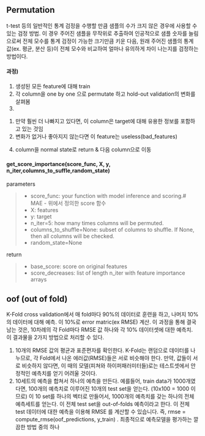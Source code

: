 ## Permutation
t-test 등의 일반적인 통계 검정을 수행할 만큼 샘플의 수가 크지 않은 경우에 사용할 수 있는 검정 방법. 이 경우 주어진 샘플을 무작위로 추출하여 인공적으로 샘플 숫자를 늘림으로써 전체 모수를 통계 검정이 가능한 크기만큼 키운 다음, 원래 주어진 샘플의 통계 값(ex. 평균, 분산 등)이 전체 모수와 비교하여 얼마나 유의하게 차이 나는지를 검정하는 방법이다.

#### 과정)
1. 생성된 모든 feature에 대해 train
2. 각 column을 one by one 으로 permutate 하고 hold-out validation의 변화를 살펴봄
3. 
1) 만약 훨씬 더 나빠지고 있다면, 이 column은 target에 대해 유용한 정보를 포함하고 있는 것임 
2) 변화가 없거나 좋아지지 않는다면 이 feature는 useless(bad_features)
4. column을 normal state로 return & 다음 column으로 이동

#### get_score_importance(score_func, X, y, n_iter,columns_to_suffle,random_state)
  parameters
> - score_func: your function with model inference and scoring.# MAE - 위에서 정의한 score 함수
> - X: features
> - y: target
> - n_iter=5: how many times columns will be permuted.
> - columns_to_shuffle=None: subset of columns to shuffle. If None, then all columns will be checked.
> - random_state=None

 return
> - base_score: score on original features
> - score_decreases: list of length n_iter with feature importance arrays

## oof (out of fold)
K-Fold cross validation에서 매 fold마다 90%의 데이터로 훈련을 하고, 나머지 10%의 데이터에 대해 예측. 이 10%로 error matric(ex RMSE) 계산. 이 과정을 통해 결국 남는 것은, 10차례의 각 Fold마다 RMSE 값 하나와 각 10% 데이터셋에 대한 예측치. 이 결과물을 2가지 방법으로 처리할 수 있다.

1. 10개의 RMSE 값의 평균과 표준편자를 확인한다. K-Fold는 랜덤으로 데이터를 나누므로, 각 Fold에서 나온 에러값(RMSE)들은 서로 비슷해야 한다. 만약, 값들이 서로 비슷하지 않다면, 이 때의 모델(피쳐와 하이퍼패러미터들)로는 테스트셋에서 안정적인 예측치를 얻기 어려울 것이다.
2. 10세트의 예측을 합쳐서 하나의 예측을 만든다. 예를들어, train data가 1000개였다면, 100개의 예측치로 이루어진 10개의 test set을 얻는다. (10x100 = 1000 이므로) 이 10 set를 하나의 벡터로 만들어서, 1000개의 예측치를 갖는 하나의 전체 예측세트를 얻는다. 이 전체 test set을 out-of-folds 예측이라고 한다. 이 전체 test 데이터에 대한 예측을 이용해 RMSE 를 계산할 수 있습니다. 즉, rmse = compute_rmse(oof_predictions, y_train) . 최종적으로 예측모델을 평가하는 깔끔한 방법 중의 하나
